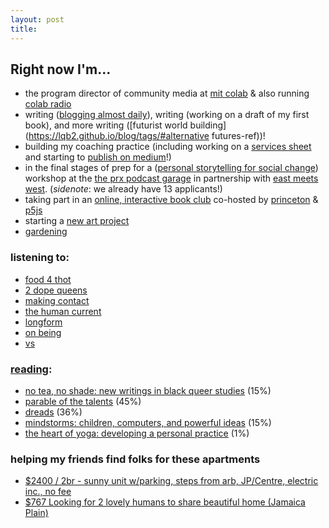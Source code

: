 ```yaml
---
layout: post
title: 
---
```

## Right now I'm...

* the program director of community media at [mit colab][colab] & also running [colab radio][colab radio]
* writing ([blogging almost daily](https://lqb2.github.io/blog/)), writing (working on a draft of my first book), and more writing ([futurist world building](https://lqb2.github.io/blog/tags/#alternative futures-ref))!
* building my coaching practice (including working on a [services sheet](https://lqb2.github.io/productivity/coaching.html) and starting to [publish on medium](https://medium.com/@lqb2/how-i-started-a-coaching-practice-c98e9f383d01)!)
* in the final stages of prep for a ([personal storytelling for social change](https://www.podcastgarage.org/events/2017/8/5/personal-storytelling-for-social-change)) workshop at the [the prx podcast garage](https://www.podcastgarage.org) in partnership with [east meets west](http://www.emwbookstore.com/). (_sidenote_: we already have 13 applicants!)
* taking part in an [online, interactive book club](http://cst.princeton.edu/events/interactive-book-club) co-hosted by [princeton](http://cst.princeton.edu/) & [p5js](https://p5js.org/) 
* starting a [new art project](https://www.instagram.com/p/BWnW0AkFXcp/?taken-by=lqb2)
* [gardening](https://www.instagram.com/p/BWqrOLxl9J3/?taken-by=lqb2)


### listening to: 

* [food 4 thot](https://food4thotpodcast.com)
* [2 dope queens](http://www.wnyc.org/shows/dopequeens)
* [making contact](http://www.radioproject.org/)
* [the human current](http://www.human-current.com/#intro)
* [longform](https://longform.org/)
* [on being](http://onbeing.org)
* [vs](https://itunes.apple.com/us/podcast/vs/id1249005448?mt=2)

### [reading](https://www.goodreads.com/review/list/61877628-lawrence?shelf=currently-reading&utm_campaign=mybooksnav&utm_content=mybooks_cta&utm_medium=web&utm_source=homepage):

* [no tea, no shade: new writings in black queer studies](https://www.goodreads.com/book/show/27882447-no-tea-no-shade) (15%)
* [parable of the talents](https://www.goodreads.com/book/show/764646.Parable_of_the_Talents) (45%)
* [dreads](https://www.goodreads.com/book/show/170967.Dreads) (36%)
* [mindstorms: children, computers, and powerful ideas](https://www.goodreads.com/book/show/703532.Mindstorms) (15%)
* [the heart of yoga: developing a personal practice](https://www.goodreads.com/book/show/21332218-the-heart-of-yoga) (1%)

### helping my friends find folks for these apartments

* [$2400 / 2br - sunny unit w/parking, steps from arb, JP/Centre, electric inc., no fee](https://boston.craigslist.org/gbs/abo/6222582015.html)
* [$767 Looking for 2 lovely humans to share beautiful home (Jamaica Plain)](https://boston.craigslist.org/gbs/roo/6222453353.html)



[colab]: http://colab.mit.edu
[colab radio]: http://colabradio.mit.edu